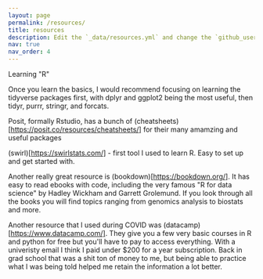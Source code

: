 ```yaml
---
layout: page
permalink: /resources/
title: resources
description: Edit the `_data/resources.yml` and change the `github_users` and `github_repos` lists to include your own GitHub profile and repositories.
nav: true
nav_order: 4
---
```



Learning "R"

Once you learn the basics, I would recommend focusing on learning the tidyverse packages first, with dplyr and ggplot2 being the most useful, then tidyr, purrr, stringr, and forcats.

Posit, formally Rstudio, has a bunch of (cheatsheets)[https://posit.co/resources/cheatsheets/] for their many amamzing and useful packages

(swirl)[https://swirlstats.com/] - first tool I used to learn R. Easy to set up and get started with.

Another really great resource is (bookdown)[https://bookdown.org/]. It has easy to read ebooks with code, including the very famous "R for data science" by Hadley Wickham and Garrett Grolemund. If you look through all the books you will find topics ranging from genomics analysis to biostats and more.

Another resource that I used during COVID was (datacamp)[https://www.datacamp.com/]. They give you a few very basic courses in R and python for free but you'll have to pay to access everything. With a univeristy email I think I paid under $200 for a year subscription. Back in grad school that was a shit ton of money to me, but being able to practice what I was being told helped me retain the information a lot better. 

